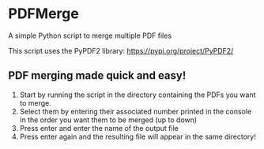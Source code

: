 # PDFMerge
A simple Python script to merge multiple PDF files

This script uses the PyPDF2 library:
https://pypi.org/project/PyPDF2/

 ## PDF merging made quick and easy!
 1. Start by running the script in the directory containing the PDFs you want to merge.
 2. Select them by entering their associated number printed in the console in the order you want them to be merged (up to down)
 3. Press enter and enter the name of the output file
 4. Press enter again and the resulting file will appear in the same directory!
 
